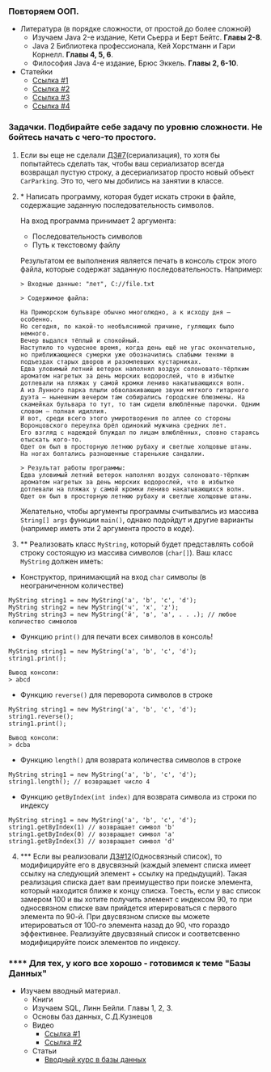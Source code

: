 ### Повторяем ООП.
 * Литература (в порядке сложности, от простой до более сложной)
   * Изучаем Java 2-е издание, Кети Сьерра и Берт Бейтс. **Главы 2-8**.
   * Java 2 Библиотека профессионала, Кей Хорстманн и Гари Корнелл. **Главы 4, 5, 6**.
   * Философия Java 4-е издание, Брюс Эккель. **Главы 2, 6-10**.
 * Статейки
   * [Ссылка #1](http://study-java.ru/uroki-java/urok-4-osnovnye-ponyatiya-oop/)
   * [Ссылка #2](http://progstudy.ru/index.php/sm/article/ob-ektno-orientirovannoe-programmirovanie)
   * [Ссылка #3](http://math.sgu.ru/sites/chairs/prinf/materials/java/lesson3.htm)
   * [Ссылка #4](http://www.technerium.ru/izuchenie-java-na-praktike/paradigmy-obektno-orientirovannogo-programmirovaniya-na-primere-java)

### Задачки. Подбирайте себе задачу по уровню сложности. Не бойтесь начать с чего-то простого.
 1. Если вы еще не сделали [ДЗ#7](https://github.com/rxn1d/courses-2-2016/blob/master/module7/module_7_home_work.md)(сериализация), то хотя бы попытайтесь сделать так, чтобы ваш сериализатор всегда возвращал пустую строку, а десериализатор просто новый объект `CarParking`.
 Это то, чего мы добились на занятии в классе.
 2. \* Написать программу, которая будет искать строки в файле, содержащие заданную последовательность символов.

    На вход программа принимает 2 аргумента:
     * Последовательность символов
     * Путь к текстовому файлу

    Результатом ее выполнения является печать в консоль строк этого файла, которые содержат заданную последовательность.
    Например:
    ```
    > Входные данные: "лет", C://file.txt

    > Содержимое файла:

    На Приморском бульваре обычно многолюдно, а к исходу дня — особенно.
    Но сегодня, по какой-то необъяснимой причине, гуляющих было немного.
    Вечер выдался тёплый и спокойный.
    Наступило то чудесное время, когда день ещё не угас окончательно, но приближающиеся сумерки уже обозначились слабыми тенями в подъездах старых дворов и разомлевших кустарниках.
    Едва уловимый летний ветерок наполнял воздух солоновато-тёрпким ароматом нагретых за день морских водорослей, что в избытке дотлевали на пляжах у самой кромки лениво накатывающихся волн.
    А из Лунного парка плыли обволакивающие звуки мягкого гитарного дуэта — нынешним вечером там собирались городские блюзмены. На скамейках бульвара то тут, то там сидели влюблённые парочки. Одним словом — полная идиллия.
    И вот, среди всего этого умиротворения по аллее со стороны Воронцовского переулка брёл одинокий мужчина средних лет.
    Его взгляд с надеждой блуждал по лицам влюблённых, словно стараясь отыскать кого-то.
    Одет он был в просторную летнюю рубаху и светлые холщовые штаны.
    На ногах болтались разношенные старенькие сандалии.

    > Результат работы программы:
    Едва уловимый летний ветерок наполнял воздух солоновато-тёрпким ароматом нагретых за день морских водорослей, что в избытке дотлевали на пляжах у самой кромки лениво накатывающихся волн.
    Одет он был в просторную летнюю рубаху и светлые холщовые штаны.
    ```
    Желательно, чтобы аргументы программы считывались из массива `String[] args` функции `main()`, однако подойдут и другие варианты (например иметь эти 2 аргумента просто в коде).
 3. \** Реализовать класс `MyString`, который будет представлять собой строку состоящую из массива символов (`char[]`).
   Ваш класс `MyString` должен иметь:
   * Конструктор, принимающий на вход `char` символы (в неограниченном количестве)
   ```
   MyString string1 = new MyString('a', 'b', 'c', 'd');
   MyString string2 = new MyString('ч', 'x', 'z');
   MyString string3 = new MyString('й', 'в', 'а', . . .); // любое количество символов
   ```
   * Функцию `print()` для печати всех символов в консоль!
   ```
   MyString string1 = new MyString('a', 'b', 'c', 'd');
   string1.print();

   Вывод консоли:
   > abcd
   ```
   * Функцию `reverse()` для переворота символов в строке
   ```
   MyString string1 = new MyString('a', 'b', 'c', 'd');
   string1.reverse();
   string1.print();

   Вывод консоли:
   > dcba
   ```
   * Функцию `length()` для возврата количества символов в строке
   ```
   MyString string1 = new MyString('a', 'b', 'c', 'd');
   string1.length(); // возвращает число 4
   ```
   * Функцию `getByIndex(int index)` для возврата символа из строки по индексу
   ```
   MyString string1 = new MyString('a', 'b', 'c', 'd');
   string1.getByIndex(1) // возвращает символ 'b'
   string1.getByIndex(0) // возвращает символ 'a'
   string1.getByIndex(3) // возвращает символ 'd'
   ```

 4. \*** Если вы реализовали [ДЗ#12](https://github.com/rxn1d/courses-2-2016/blob/master/module12/module_12_home_work.md)(Односвязный список), то модифицируйте его в двусвязный (каждый элемент списка имеет ссылку на следующий элемент + ссылку на предыдущий).
 Такая реализация списка дает вам преимущество при поиске элемента, который находится ближе к концу списка.
 Тоесть, если у вас список замером 100 и вы хотите получить элемент с индексом 90, то при односвязном списке вам прийдется итерироваться с первого элемента по 90-й.
 При двусвязном списке вы можете итерироваться от 100-го элемента назад до 90, что гораздо эффективнее.
 Реализуйте двусвзяный список и соответсвенно модифицируйте поиск элементов по индексу.

### \**** Для тех, у кого все хорошо - готовимся к теме "Базы Данных"
 * Изучаем вводный материал.
   * Книги
    * Изучаем SQL, Линн Бейли. Главы 1, 2, 3.
    * Основы баз данных, С.Д.Кузнецов
   * Видео
     * [Ссылка #1](https://www.youtube.com/watch?v=6wYk-0uA8B4)
     * [Ссылка #2](https://www.youtube.com/watch?v=fI8GNWkf8WA&index=2&list=PLhlTilzRdxykd4cTjkscMUrGNvNoGklIK)
   * Статьи
     * [Вводный курс в базы данных](http://citforum.ru/database/advanced_intro/2.shtml)
